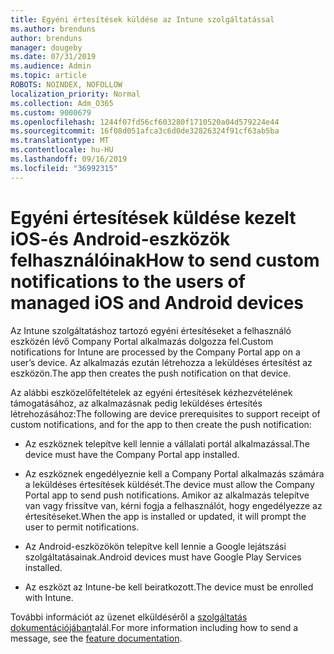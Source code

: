 ```yaml
---
title: Egyéni értesítések küldése az Intune szolgáltatással
ms.author: brenduns
author: brenduns
manager: dougeby
ms.date: 07/31/2019
ms.audience: Admin
ms.topic: article
ROBOTS: NOINDEX, NOFOLLOW
localization_priority: Normal
ms.collection: Adm_O365
ms.custom: 9000679
ms.openlocfilehash: 1244f07fd56cf603280f1710520a04d579224e44
ms.sourcegitcommit: 16f08d051afca3c6d0de32826324f91cf63ab5ba
ms.translationtype: MT
ms.contentlocale: hu-HU
ms.lasthandoff: 09/16/2019
ms.locfileid: "36992315"
---
```

# <a name="how-to-send-custom-notifications-to-the-users-of-managed-ios-and-android-devices"></a><span data-ttu-id="d8e1d-102">Egyéni értesítések küldése kezelt iOS-és Android-eszközök felhasználóinak</span><span class="sxs-lookup"><span data-stu-id="d8e1d-102">How to send custom notifications to the users of managed iOS and Android devices</span></span>

<span data-ttu-id="d8e1d-103">Az Intune szolgáltatáshoz tartozó egyéni értesítéseket a felhasználó eszközén lévő Company Portal alkalmazás dolgozza fel.</span><span class="sxs-lookup"><span data-stu-id="d8e1d-103">Custom notifications for Intune are processed by the Company Portal app on a user’s device.</span></span> <span data-ttu-id="d8e1d-104">Az alkalmazás ezután létrehozza a leküldéses értesítést az eszközön.</span><span class="sxs-lookup"><span data-stu-id="d8e1d-104">The app then creates the push notification on that device.</span></span>

<span data-ttu-id="d8e1d-105">Az alábbi eszközelőfeltételek az egyéni értesítések kézhezvételének támogatásához, az alkalmazásnak pedig leküldéses értesítés létrehozásához:</span><span class="sxs-lookup"><span data-stu-id="d8e1d-105">The following are device prerequisites to support receipt of custom notifications, and for the app to then create the push notification:</span></span>

- <span data-ttu-id="d8e1d-106">Az eszköznek telepítve kell lennie a vállalati portál alkalmazással.</span><span class="sxs-lookup"><span data-stu-id="d8e1d-106">The device must have the Company Portal app installed.</span></span>  

- <span data-ttu-id="d8e1d-107">Az eszköznek engedélyeznie kell a Company Portal alkalmazás számára a leküldéses értesítések küldését.</span><span class="sxs-lookup"><span data-stu-id="d8e1d-107">The device must allow the Company Portal app to send push notifications.</span></span> <span data-ttu-id="d8e1d-108">Amikor az alkalmazás telepítve van vagy frissítve van, kérni fogja a felhasználót, hogy engedélyezze az értesítéseket.</span><span class="sxs-lookup"><span data-stu-id="d8e1d-108">When the app is installed or updated, it will prompt the user to permit notifications.</span></span>

- <span data-ttu-id="d8e1d-109">Az Android-eszközökön telepítve kell lennie a Google lejátszási szolgáltatásainak.</span><span class="sxs-lookup"><span data-stu-id="d8e1d-109">Android devices must have Google Play Services installed.</span></span>

- <span data-ttu-id="d8e1d-110">Az eszközt az Intune-be kell beiratkozott.</span><span class="sxs-lookup"><span data-stu-id="d8e1d-110">The device must be enrolled with Intune.</span></span>

<span data-ttu-id="d8e1d-111">További információt az üzenet elküldéséről a [szolgáltatás dokumentációjában](https://docs.microsoft.com/intune/custom-notifications)talál.</span><span class="sxs-lookup"><span data-stu-id="d8e1d-111">For more information including how to send a message, see the [feature documentation](https://docs.microsoft.com/intune/custom-notifications).</span></span>
